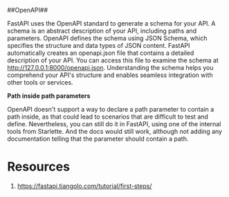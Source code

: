 ##OpenAPI##

FastAPI uses the OpenAPI standard to generate a schema for your API. A schema is an abstract description of your API, including paths and parameters. OpenAPI defines the schema using JSON Schema, which specifies the structure and data types of JSON content. FastAPI automatically creates an openapi.json file that contains a detailed description of your API. You can access this file to examine the schema at http://127.0.0.1:8000/openapi.json. Understanding the schema helps you comprehend your API's structure and enables seamless integration with other tools or services.

**Path inside path parameters**

OpenAPI doesn't support a way to declare a path parameter to contain a path inside, as that could lead to scenarios that are difficult to test and define.  Nevertheless, you can still do it in FastAPI, using one of the internal tools from Starlette.
And the docs would still work, although not adding any documentation telling that the parameter should contain a path.

# Resources
1. https://fastapi.tiangolo.com/tutorial/first-steps/



